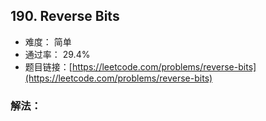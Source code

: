 ## 190. Reverse Bits


- 难度： 简单
- 通过率： 29.4%
- 题目链接：[https://leetcode.com/problems/reverse-bits](https://leetcode.com/problems/reverse-bits)



### 解法：